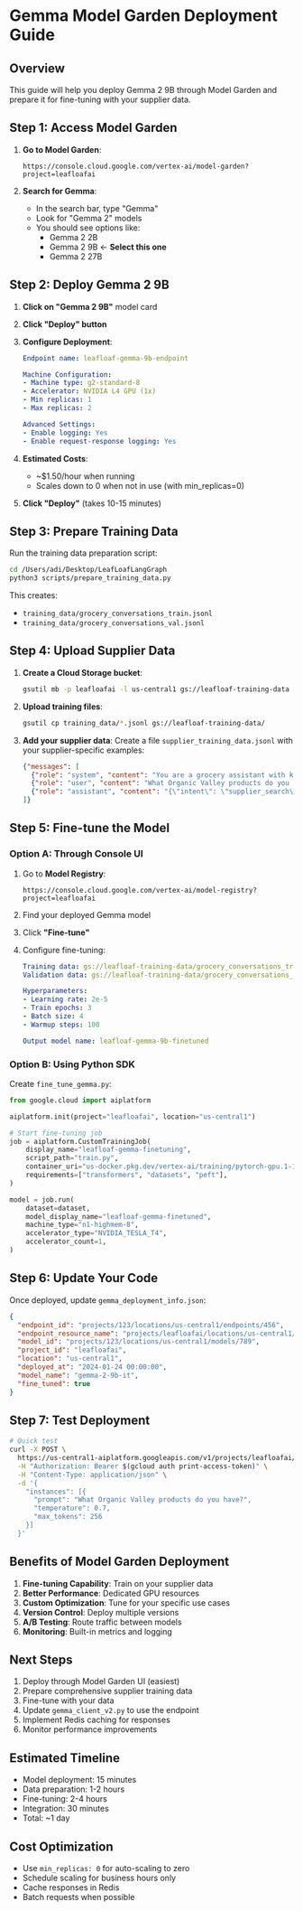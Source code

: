 # Gemma Model Garden Deployment Guide

## Overview
This guide will help you deploy Gemma 2 9B through Model Garden and prepare it for fine-tuning with your supplier data.

## Step 1: Access Model Garden

1. **Go to Model Garden**: 
   ```
   https://console.cloud.google.com/vertex-ai/model-garden?project=leafloafai
   ```

2. **Search for Gemma**:
   - In the search bar, type "Gemma"
   - Look for "Gemma 2" models
   - You should see options like:
     - Gemma 2 2B
     - Gemma 2 9B ← **Select this one**
     - Gemma 2 27B

## Step 2: Deploy Gemma 2 9B

1. **Click on "Gemma 2 9B"** model card

2. **Click "Deploy" button**

3. **Configure Deployment**:
   ```yaml
   Endpoint name: leafloaf-gemma-9b-endpoint
   
   Machine Configuration:
   - Machine type: g2-standard-8
   - Accelerator: NVIDIA L4 GPU (1x)
   - Min replicas: 1
   - Max replicas: 2
   
   Advanced Settings:
   - Enable logging: Yes
   - Enable request-response logging: Yes
   ```

4. **Estimated Costs**:
   - ~$1.50/hour when running
   - Scales down to 0 when not in use (with min_replicas=0)

5. **Click "Deploy"** (takes 10-15 minutes)

## Step 3: Prepare Training Data

Run the training data preparation script:

```bash
cd /Users/adi/Desktop/LeafLoafLangGraph
python3 scripts/prepare_training_data.py
```

This creates:
- `training_data/grocery_conversations_train.jsonl`
- `training_data/grocery_conversations_val.jsonl`

## Step 4: Upload Supplier Data

1. **Create a Cloud Storage bucket**:
   ```bash
   gsutil mb -p leafloafai -l us-central1 gs://leafloaf-training-data
   ```

2. **Upload training files**:
   ```bash
   gsutil cp training_data/*.jsonl gs://leafloaf-training-data/
   ```

3. **Add your supplier data**:
   Create a file `supplier_training_data.jsonl` with your supplier-specific examples:
   
   ```json
   {"messages": [
     {"role": "system", "content": "You are a grocery assistant with knowledge of LeafLoaf suppliers."},
     {"role": "user", "content": "What Organic Valley products do you have?"},
     {"role": "assistant", "content": "{\"intent\": \"supplier_search\", \"supplier\": \"Organic Valley\", \"confidence\": 0.95}"}
   ]}
   ```

## Step 5: Fine-tune the Model

### Option A: Through Console UI

1. Go to **Model Registry**: 
   ```
   https://console.cloud.google.com/vertex-ai/model-registry?project=leafloafai
   ```

2. Find your deployed Gemma model

3. Click **"Fine-tune"**

4. Configure fine-tuning:
   ```yaml
   Training data: gs://leafloaf-training-data/grocery_conversations_train.jsonl
   Validation data: gs://leafloaf-training-data/grocery_conversations_val.jsonl
   
   Hyperparameters:
   - Learning rate: 2e-5
   - Train epochs: 3
   - Batch size: 4
   - Warmup steps: 100
   
   Output model name: leafloaf-gemma-9b-finetuned
   ```

### Option B: Using Python SDK

Create `fine_tune_gemma.py`:

```python
from google.cloud import aiplatform

aiplatform.init(project="leafloafai", location="us-central1")

# Start fine-tuning job
job = aiplatform.CustomTrainingJob(
    display_name="leafloaf-gemma-finetuning",
    script_path="train.py",
    container_uri="us-docker.pkg.dev/vertex-ai/training/pytorch-gpu.1-13:latest",
    requirements=["transformers", "datasets", "peft"],
)

model = job.run(
    dataset=dataset,
    model_display_name="leafloaf-gemma-finetuned",
    machine_type="n1-highmem-8",
    accelerator_type="NVIDIA_TESLA_T4",
    accelerator_count=1,
)
```

## Step 6: Update Your Code

Once deployed, update `gemma_deployment_info.json`:

```json
{
  "endpoint_id": "projects/123/locations/us-central1/endpoints/456",
  "endpoint_resource_name": "projects/leafloafai/locations/us-central1/endpoints/456",
  "model_id": "projects/123/locations/us-central1/models/789",
  "project_id": "leafloafai",
  "location": "us-central1",
  "deployed_at": "2024-01-24 00:00:00",
  "model_name": "gemma-2-9b-it",
  "fine_tuned": true
}
```

## Step 7: Test Deployment

```bash
# Quick test
curl -X POST \
  https://us-central1-aiplatform.googleapis.com/v1/projects/leafloafai/locations/us-central1/endpoints/YOUR_ENDPOINT_ID:predict \
  -H "Authorization: Bearer $(gcloud auth print-access-token)" \
  -H "Content-Type: application/json" \
  -d '{
    "instances": [{
      "prompt": "What Organic Valley products do you have?",
      "temperature": 0.7,
      "max_tokens": 256
    }]
  }'
```

## Benefits of Model Garden Deployment

1. **Fine-tuning Capability**: Train on your supplier data
2. **Better Performance**: Dedicated GPU resources
3. **Custom Optimization**: Tune for your specific use cases
4. **Version Control**: Deploy multiple versions
5. **A/B Testing**: Route traffic between models
6. **Monitoring**: Built-in metrics and logging

## Next Steps

1. Deploy through Model Garden UI (easiest)
2. Prepare comprehensive supplier training data
3. Fine-tune with your data
4. Update `gemma_client_v2.py` to use the endpoint
5. Implement Redis caching for responses
6. Monitor performance improvements

## Estimated Timeline

- Model deployment: 15 minutes
- Data preparation: 1-2 hours
- Fine-tuning: 2-4 hours
- Integration: 30 minutes
- Total: ~1 day

## Cost Optimization

- Use `min_replicas: 0` for auto-scaling to zero
- Schedule scaling for business hours only
- Cache responses in Redis
- Batch requests when possible